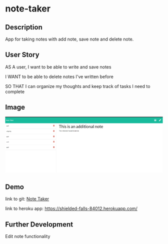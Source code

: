 # note-taker

## Description
App for taking notes with add note, save note and delete note.  

## User Story
AS A user, I want to be able to write and save notes

I WANT to be able to delete notes I've written before

SO THAT I can organize my thoughts and keep track of tasks I need to complete


## Image
![Note Taker](image/note-taker.jpg)

## Demo
link to git: [Note Taker](https://brentp24.github.io/note-taker/) 

link to heroku app:  https://shielded-falls-84012.herokuapp.com/





## Further Development

Edit note functionality
